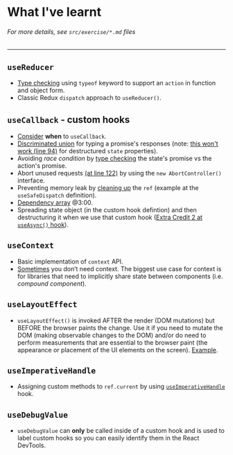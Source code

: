 # What I've learnt
###### For more details, see `src/exercise/*.md` files
-------------
## `useReducer`
- [Type checking](https://github.com/HelpMe-Pls/advanced-react-hooks/blob/extra/src/final/TS/01.extra-3.tsx) using `typeof` keyword to support an `action` in function and object form.
- Classic Redux `dispatch` approach to `useReducer()`.

## `useCallback` - custom hooks
- [Consider](https://kentcdodds.com/blog/usememo-and-usecallback) **when** to `useCallback`.
- [Discriminated union](https://www.typescriptlang.org/docs/handbook/typescript-in-5-minutes-func.html#discriminated-unions) for typing a promise's responses (note: [this won't work (line 94)](https://github.com/HelpMe-Pls/advanced-react-hooks/blob/extra/src/final/TS/02.tsx) for destructured `state` properties).
- Avoiding *race condition* by [type checking](https://github.com/HelpMe-Pls/advanced-react-hooks/blob/extra/src/final/TS/02.tsx) the state's promise vs the action's promise.
- Abort unused requests [(at line 122)](https://github.com/HelpMe-Pls/advanced-react-hooks/blob/extra/src/final/TS/02.tsx) by using the `new AbortController()` interface.
- Preventing memory leak by [cleaning up](https://github.com/HelpMe-Pls/advanced-react-hooks/blob/master/src/exercise/02.js) the `ref` (example at the `useSafeDispatch` definition).
- [Dependency array](https://epicreact.dev/modules/advanced-react-hooks/usecallback-custom-hooks-solution) @3:00.
- Spreading state object (in the custom hook defintion) and then destructuring it when we use that custom hook ([Extra Credit 2 at `useAsync()` hook](https://github.com/HelpMe-Pls/advanced-react-hooks/blob/master/src/exercise/02.js)).

## `useContext`
- Basic implementation of `context` API.
- [Sometimes](https://github.com/HelpMe-Pls/advanced-react-hooks/blob/extra/src/final/TS/03.tsx) you don’t need context. The biggest use case for context is for libraries that need to implicitly share state between components (i.e. *compound component*).

## `useLayoutEffect`
- `useLayoutEffect()` is invoked AFTER the render (DOM mutations) but BEFORE the browser paints the change. Use it if you need to mutate the DOM (making observable changes to the DOM) and/or do need to perform measurements that are essential to the browser paint (the appearance or placement of the UI elements on the screen). [Example](https://github.com/HelpMe-Pls/advanced-react-hooks/blob/extra/src/final/TS/04.tsx).

## `useImperativeHandle`
- Assigning custom methods to `ref.current` by using [`useImperativeHandle`](https://github.com/HelpMe-Pls/advanced-react-hooks/blob/extra/src/final/TS/05.tsx) hook.

## `useDebugValue`    
- `useDebugValue` can **only** be called inside of a custom hook and is used to label custom hooks so you can easily identify them in the React DevTools.
